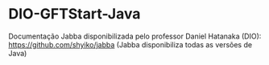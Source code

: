 # DIO-GFTStart-Java
Documentação Jabba disponibilizada pelo professor Daniel Hatanaka (DIO): https://github.com/shyiko/jabba
(Jabba disponibiliza todas as versões de Java)

